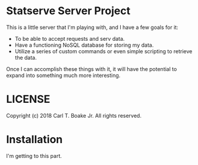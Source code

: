 Statserve Server Project
========================

This is a little server that I'm playing with, 
and I have a few goals for it:

* To be able to accept requests and serv data.
* Have a functioning NoSQL database for storing my data.
* Utilize a series of custom commands or even simple
scripting to retrieve the data.

Once I can accomplish these things with it, it will
have the potential to expand into something much more
interesting.





















LICENSE
=======
Copyright (c) 2018 Carl T. Boake Jr. All rights reserved.

Installation
============
I'm getting to this part.
